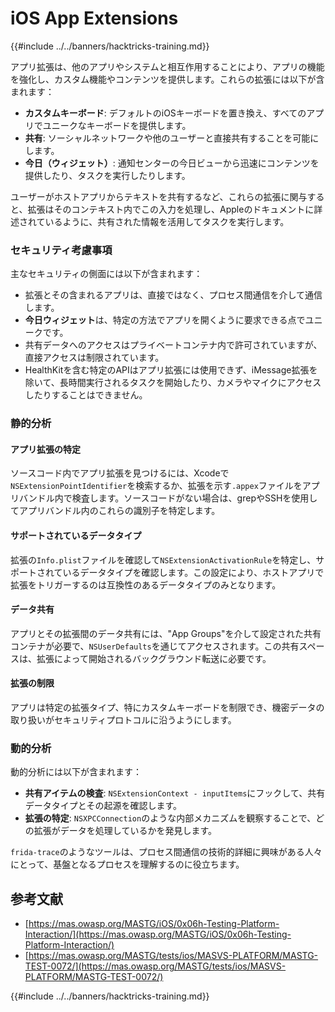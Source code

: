 # iOS App Extensions

{{#include ../../banners/hacktricks-training.md}}

アプリ拡張は、他のアプリやシステムと相互作用することにより、アプリの機能を強化し、カスタム機能やコンテンツを提供します。これらの拡張には以下が含まれます：

- **カスタムキーボード**: デフォルトのiOSキーボードを置き換え、すべてのアプリでユニークなキーボードを提供します。
- **共有**: ソーシャルネットワークや他のユーザーと直接共有することを可能にします。
- **今日（ウィジェット）**: 通知センターの今日ビューから迅速にコンテンツを提供したり、タスクを実行したりします。

ユーザーがホストアプリからテキストを共有するなど、これらの拡張に関与すると、拡張はそのコンテキスト内でこの入力を処理し、Appleのドキュメントに詳述されているように、共有された情報を活用してタスクを実行します。

### **セキュリティ考慮事項**

主なセキュリティの側面には以下が含まれます：

- 拡張とその含まれるアプリは、直接ではなく、プロセス間通信を介して通信します。
- **今日ウィジェット**は、特定の方法でアプリを開くように要求できる点でユニークです。
- 共有データへのアクセスはプライベートコンテナ内で許可されていますが、直接アクセスは制限されています。
- HealthKitを含む特定のAPIはアプリ拡張には使用できず、iMessage拡張を除いて、長時間実行されるタスクを開始したり、カメラやマイクにアクセスしたりすることはできません。

### 静的分析

#### **アプリ拡張の特定**

ソースコード内でアプリ拡張を見つけるには、Xcodeで`NSExtensionPointIdentifier`を検索するか、拡張を示す`.appex`ファイルをアプリバンドル内で検査します。ソースコードがない場合は、grepやSSHを使用してアプリバンドル内のこれらの識別子を特定します。

#### **サポートされているデータタイプ**

拡張の`Info.plist`ファイルを確認して`NSExtensionActivationRule`を特定し、サポートされているデータタイプを確認します。この設定により、ホストアプリで拡張をトリガーするのは互換性のあるデータタイプのみとなります。

#### **データ共有**

アプリとその拡張間のデータ共有には、"App Groups"を介して設定された共有コンテナが必要で、`NSUserDefaults`を通じてアクセスされます。この共有スペースは、拡張によって開始されるバックグラウンド転送に必要です。

#### **拡張の制限**

アプリは特定の拡張タイプ、特にカスタムキーボードを制限でき、機密データの取り扱いがセキュリティプロトコルに沿うようにします。

### 動的分析

動的分析には以下が含まれます：

- **共有アイテムの検査**: `NSExtensionContext - inputItems`にフックして、共有データタイプとその起源を確認します。
- **拡張の特定**: `NSXPCConnection`のような内部メカニズムを観察することで、どの拡張がデータを処理しているかを発見します。

`frida-trace`のようなツールは、プロセス間通信の技術的詳細に興味がある人々にとって、基盤となるプロセスを理解するのに役立ちます。

## 参考文献

- [https://mas.owasp.org/MASTG/iOS/0x06h-Testing-Platform-Interaction/](https://mas.owasp.org/MASTG/iOS/0x06h-Testing-Platform-Interaction/)
- [https://mas.owasp.org/MASTG/tests/ios/MASVS-PLATFORM/MASTG-TEST-0072/](https://mas.owasp.org/MASTG/tests/ios/MASVS-PLATFORM/MASTG-TEST-0072/)

{{#include ../../banners/hacktricks-training.md}}
